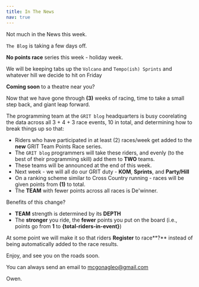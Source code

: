 ```yaml
---
title: In The News
nav: true
---
```


Not much in the News this week.

`The Blog` is taking a few days off.

**No points race** series this week - holiday week.

We will be keeping tabs up the `Volcano` and `Tempo(ish) Sprints` and whatever
hill we decide to hit on Friday

**Coming soon** to a theatre near you?

Now that we have gone through **(3)** weeks of racing, time to take a small step
back, and giant leap forward.

The programming team at the `GRIT blog` headquarters is busy coorelating the data across all
3 + 4 + 3 race events, 10 in total, and determining how to break things up so that:

- Riders who have participated in at least (2) races/week get added to the
  **new** GRIT Team Points Race series.
- The `GRIT blog` programmers will take these riders, and evenly (to the
  best of their programming skill) add them to **TWO** teams.
- These teams will be announced at the end of this week.
- Next week - we will all do our GRIT duty - **KOM**, **Sprints**, and **Party/Hill**
- On a ranking scheme similar to Cross Country running - races will be given points from
  **(1)** to total.
- The **TEAM** with fewer points across all races is De'winner.

Benefits of this change?

- **TEAM** strength is determined by its **DEPTH**
- The **stronger** you ride, the **fewer** points you put on the board (i.e., points
  go from **1** to **{total-riders-in-event}**)

At some point we will make it so that riders **Register** to race**?** instead of being automatically
added to the race results.

Enjoy, and see you on the roads soon.

You can always send an email to mcgonagleo@gmail.com

Owen.

